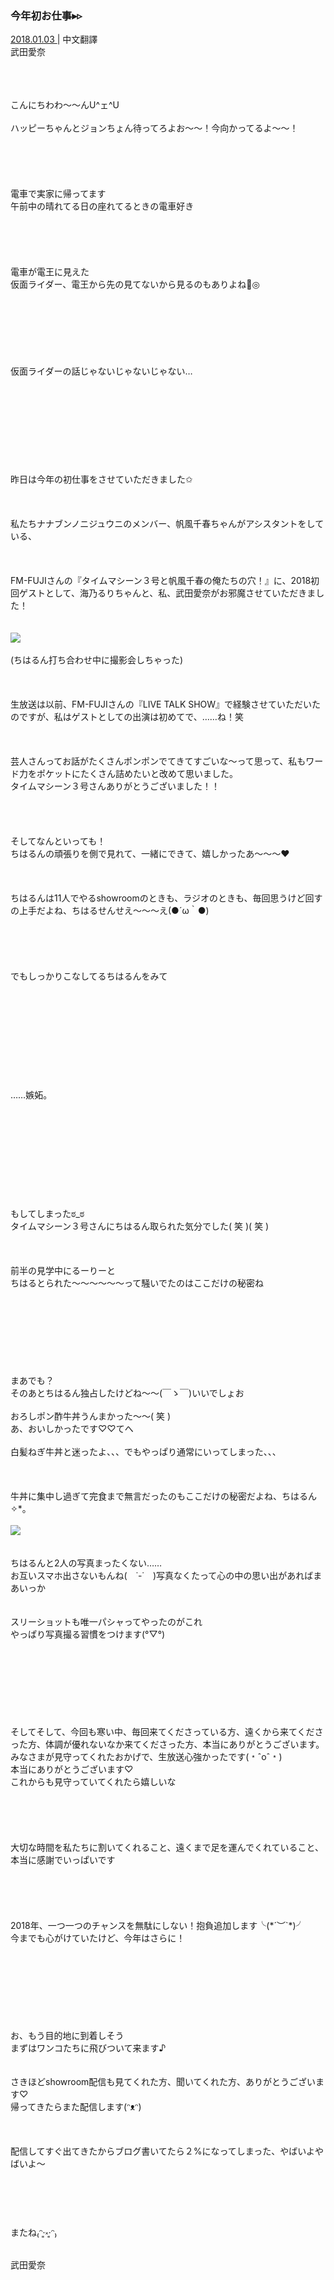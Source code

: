 ### 今年初お仕事▸︎▹︎
<a target="_blank" rel="noreferrer noopener" href="http://blog.nanabunnonijyuuni.com/s/n227/diary/detail/156?ima=0740&cd=blog">2018.01.03 </a>| 中文翻譯<a target="_blank" rel="noreferrer noopener" href=""></a><br>
武田愛奈<br>
<p><br><br><br>
こんにちわわ〜〜んU^ェ^U<br><br>
ハッピーちゃんとジョンちょん待ってろよお〜〜！今向かってるよ〜〜！<br><br><br><br><br><br>
電車で実家に帰ってます<br>
午前中の晴れてる日の座れてるときの電車好き<br><br><br><br><br><br>
電車が電王に見えた<br>
仮面ライダー、電王から先の見てないから見るのもありよね🐜◎<br><br><br><br><br><br><br><br>
仮面ライダーの話じゃないじゃないじゃない…<br><br><br><br><br><br><br><br><br><br>
昨日は今年の初仕事をさせていただきました✩︎<br><br><br><br>
私たちナナブンノニジュウニのメンバー、帆風千春ちゃんがアシスタントをしている、<br><br><br><br>
FM-FUJIさんの『タイムマシーン３号と帆風千春の俺たちの穴！』に、2018初回ゲストとして、海乃るりちゃんと、私、武田愛奈がお邪魔させていただきました！<br><br><br>
<img src="../../../../../Album/Backup/Blog/Aina/Jan2018/20180103_Blog_Aina_1.jpg"><br><br>
(ちはるん打ち合わせ中に撮影会しちゃった)<br><br><br><br>
生放送は以前、FM-FUJIさんの『LIVE TALK SHOW』で経験させていただいたのですが、私はゲストとしての出演は初めてで、……ね！笑<br><br><br><br>
芸人さんってお話がたくさんポンポンでてきてすごいな〜って思って、私もワード力をポケットにたくさん詰めたいと改めて思いました。<br>
タイムマシーン３号さんありがとうございました！！<br><br><br><br><br>
そしてなんといっても！<br>
ちはるんの頑張りを側で見れて、一緒にできて、嬉しかったあ〜〜〜❤️<br><br><br><br>
ちはるんは11人でやるshowroomのときも、ラジオのときも、毎回思うけど回すの上手だよね、ちはるせんせえ〜〜〜え(●´ω｀●)<br><br><br><br><br><br>
でもしっかりこなしてるちはるんをみて<br><br><br><br><br><br><br><br><br><br><br>
……嫉妬。<br><br><br><br><br><br><br><br><br><br><br>
もしてしまったಠ_ಠ<br>
タイムマシーン３号さんにちはるん取られた気分でした( 笑 )( 笑 )<br><br><br><br>
前半の見学中にるーりーと<br>
ちはるとられた〜〜〜〜〜〜って騒いでたのはここだけの秘密ね<br><br><br><br><br><br><br><br><br>
まあでも？<br>
そのあとちはるん独占したけどね〜〜(￣ゝ￣)いいでしょお<br><br>
おろしポン酢牛丼うんまかった〜〜( 笑 )<br>
あ、おいしかったです♡♡てへ<br><br>
白髪ねぎ牛丼と迷ったよ、、、でもやっぱり通常にいってしまった、、、<br><br><br><br>
牛丼に集中し過ぎて完食まで無言だったのもここだけの秘密だよね、ちはるん✧︎*。<br><br>
<img src="../../../../../Album/Backup/Blog/Aina/Jan2018/20180103_Blog_Aina_2.jpg"><br><br><br>
ちはるんと2人の写真まったくない……<br>
お互いスマホ出さないもんね(　˙-˙　)写真なくたって心の中の思い出があればまあいっか<br><br><br>
スリーショットも唯一パシャってやったのがこれ<br>
やっぱり写真撮る習慣をつけます(°▽°)<br><br><br><br><br><br><br><br><br>
そしてそして、今回も寒い中、毎回来てくださっている方、遠くから来てくださった方、体調が優れないなか来てくださった方、本当にありがとうございます。<br>
みなさまが見守ってくれたおかげで、生放送心強かったです(﹡ˆoˆ﹡)<br>
本当にありがとうございます♡<br>
これからも見守っていてくれたら嬉しいな<br><br><br><br><br><br>
大切な時間を私たちに割いてくれること、遠くまで足を運んでくれていること、本当に感謝でいっぱいです<br><br><br><br><br><br>
2018年、一つ一つのチャンスを無駄にしない！抱負追加します╰(*´︶`*)╯<br>
今までも心がけていたけど、今年はさらに！<br><br><br><br><br><br><br><br><br>
お、もう目的地に到着しそう<br>
まずはワンコたちに飛びついて来ます♪<br><br><br>
さきほどshowroom配信も見てくれた方、聞いてくれた方、ありがとうございます♡<br>
帰ってきたらまた配信します(ᵔᴥᵔ)<br><br><br><br>
配信してすぐ出てきたからブログ書いてたら２%になってしまった、やばいよやばいよ〜<br><br><br><br><br><br>
またね₍ᵔ·͈༝·͈ᵔ₎<br><br>
武田愛奈</p>